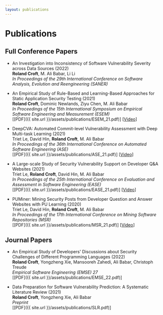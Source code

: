 ```yaml
---
layout: publications
---
```


# Publications

## Full Conference Papers
* An Investigation into Inconsistency of Software Vulnerability Severity across Data Sources (2022)  
__Roland Croft__, M. Ali Babar, Li Li  
_In Proceedings of the 29th International Conference on Software Analysis, Evolution and Reengineering (SANER)_  

* An Empirical Study of Rule-Based and Learning-Based Approaches for Static Application Security Testing (2021)  
__Roland Croft__, Dominic Newlands, Ziyu Chen, M. Ali Babar  
_In Proceedings of the 15th International Symposium on Empirical Software Engineering and Measurement (ESEM)_  
[[PDF]({{ site.url }}/assets/publications/ESEM_21.pdf)] [[Video](https://www.youtube.com/watch?v=Ajc4kWLMBZQ)]  

* DeepCVA: Automated Commit-level Vulnerability Assessment with Deep Multi-task Learning (2021)  
Triet Le, David Hin, __Roland Croft__, M. Ali Babar  
_In Proceedings of the 36th International Conference on Automated Software Engineering (ASE)_  
[[PDF]({{ site.url }}/assets/publications/ASE_21.pdf)] [[Video](https://www.youtube.com/watch?v=YhuZvtkfPPo)]  

* A Large-scale Study of Security Vulnerability Support on Developer Q&A Websites (2021)  
Triet Le, __Roland Croft__, David Hin, M. Ali Babar  
_In Proceedings of the 25th International Conference on Evaluation and Assessment in Software Engineering (EASE)_  
[[PDF]({{ site.url }}/assets/publications/EASE_21.pdf)] [[Video](https://www.youtube.com/watch?v=jBIvJDHb8AM)]  

* PUMiner: Mining Security Posts from Developer Question and Answer Websites with PU Learning (2020)  
Triet Le, David Hin, __Roland Croft__, M. Ali Babar  
_In Proceedings of the 17th International Conference on Mining Software Repositories (MSR)_  
[[PDF]({{ site.url }}/assets/publications/MSR_21.pdf)] [[Video](https://www.youtube.com/watch?v=M95IAxN01DI)]  


## Journal Papers
* An Empirical Study of Developers' Discussions about Security Challenges of Different Programming Languages (2022)  
__Roland Croft__, Yongzheng Xie, Mansooreh Zahedi, Ali Babar, Christoph Treude  
_Empirical Software Engineering (EMSE) 27_  
[[PDF]({{ site.url }}/assets/publications/EMSE_22.pdf)]    

* Data Preparation for Software Vulnerability Prediction: A Systematic Literature Review (2021)  
__Roland Croft__, Yongzheng Xie, Ali Babar  
_Preprint_  
[[PDF]({{ site.url }}/assets/publications/SLR.pdf)]    
